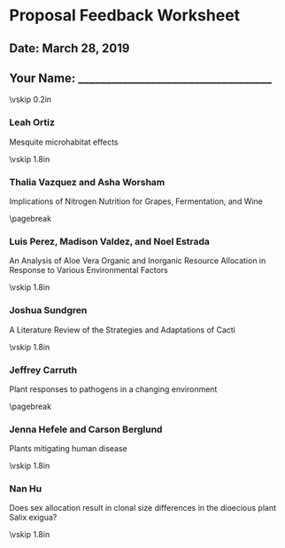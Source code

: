 # Proposal Feedback Worksheet
## Date: March 28, 2019

## Your Name: ___________________________________

\vskip 0.2in

### Leah Ortiz
Mesquite microhabitat effects

\vskip 1.8in

### Thalia Vazquez and Asha Worsham
Implications of Nitrogen Nutrition for Grapes, Fermentation, and Wine

\pagebreak

### Luis Perez, Madison Valdez, and Noel Estrada
An Analysis of Aloe Vera Organic and Inorganic Resource Allocation in Response 
to Various Environmental Factors

\vskip 1.8in

### Joshua Sundgren
A Literature Review of the Strategies and Adaptations of Cacti

\vskip 1.8in

### Jeffrey Carruth
Plant responses to pathogens in a changing environment

\pagebreak

### Jenna Hefele and Carson Berglund
Plants mitigating human disease

\vskip 1.8in

### Nan Hu
Does sex allocation result in clonal size differences in the dioecious plant Salix exigua?

\vskip 1.8in
